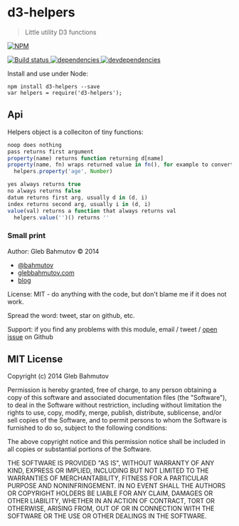 # d3-helpers

> Little utility D3 functions

[![NPM][d3-helpers-icon] ][d3-helpers-url]

[![Build status][d3-helpers-ci-image] ][d3-helpers-ci-url]
[![dependencies][d3-helpers-dependencies-image] ][d3-helpers-dependencies-url]
[![devdependencies][d3-helpers-devdependencies-image] ][d3-helpers-devdependencies-url]

Install and use under Node:

```
npm install d3-helpers --save
var helpers = require('d3-helpers');
```

## Api

Helpers object is a colleciton of tiny functions:

```js
noop does nothing
pass returns first argument
property(name) returns function returning d[name]
property(name, fn) wraps returned value in fn(), for example to convert
  helpers.property('age', Number)

yes always returns true
no always returns false
datum returns first arg, usually d in (d, i)
index returns second arg, usually i in (d, i)
value(val) returns a function that always returns val
  helpers.value('')() returns ''
```

### Small print

Author: Gleb Bahmutov &copy; 2014

* [@bahmutov](https://twitter.com/bahmutov)
* [glebbahmutov.com](http://glebbahmutov.com)
* [blog](http://bahmutov.calepin.co/)

License: MIT - do anything with the code, but don't blame me if it does not work.

Spread the word: tweet, star on github, etc.

Support: if you find any problems with this module, email / tweet /
[open issue](https://github.com/bahmutov/d3-helpers/issues) on Github

## MIT License

Copyright (c) 2014 Gleb Bahmutov

Permission is hereby granted, free of charge, to any person
obtaining a copy of this software and associated documentation
files (the "Software"), to deal in the Software without
restriction, including without limitation the rights to use,
copy, modify, merge, publish, distribute, sublicense, and/or sell
copies of the Software, and to permit persons to whom the
Software is furnished to do so, subject to the following
conditions:

The above copyright notice and this permission notice shall be
included in all copies or substantial portions of the Software.

THE SOFTWARE IS PROVIDED "AS IS", WITHOUT WARRANTY OF ANY KIND,
EXPRESS OR IMPLIED, INCLUDING BUT NOT LIMITED TO THE WARRANTIES
OF MERCHANTABILITY, FITNESS FOR A PARTICULAR PURPOSE AND
NONINFRINGEMENT. IN NO EVENT SHALL THE AUTHORS OR COPYRIGHT
HOLDERS BE LIABLE FOR ANY CLAIM, DAMAGES OR OTHER LIABILITY,
WHETHER IN AN ACTION OF CONTRACT, TORT OR OTHERWISE, ARISING
FROM, OUT OF OR IN CONNECTION WITH THE SOFTWARE OR THE USE OR
OTHER DEALINGS IN THE SOFTWARE.

[d3-helpers-icon]: https://nodei.co/npm/d3-helpers.png?downloads=true
[d3-helpers-url]: https://npmjs.org/package/d3-helpers
[d3-helpers-ci-image]: https://travis-ci.org/bahmutov/d3-helpers.png?branch=master
[d3-helpers-ci-url]: https://travis-ci.org/bahmutov/d3-helpers
[d3-helpers-dependencies-image]: https://david-dm.org/bahmutov/d3-helpers.png
[d3-helpers-dependencies-url]: https://david-dm.org/bahmutov/d3-helpers
[d3-helpers-devdependencies-image]: https://david-dm.org/bahmutov/d3-helpers/dev-status.png
[d3-helpers-devdependencies-url]: https://david-dm.org/bahmutov/d3-helpers#info=devDependencies

